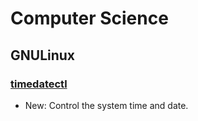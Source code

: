# Computer Science

## GNULinux

### [timedatectl](timedatectl.md)

* New: Control the system time and date.